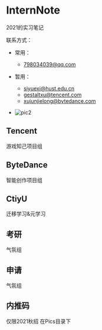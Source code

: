 # InternNote
2021的实习笔记

联系方式：

- 常用：
  - 798034039@qq.com
- 暂用：
  - siyuexi@hust.edu.cn
  - gestaltxu@tencent.com
  - xujunjielong@bytedance.com
  
- ![pic2](/Users/bytedance/Documents/github/InternNote/Pics/pic2.jpg)



## Tencent

游戏知己项目组

## ByteDance

智能创作项目组

## CtiyU

迁移学习&元学习

## 考研

气氛组

## 申请

气氛组

## 内推码

仅限2021秋招
在Pics目录下

